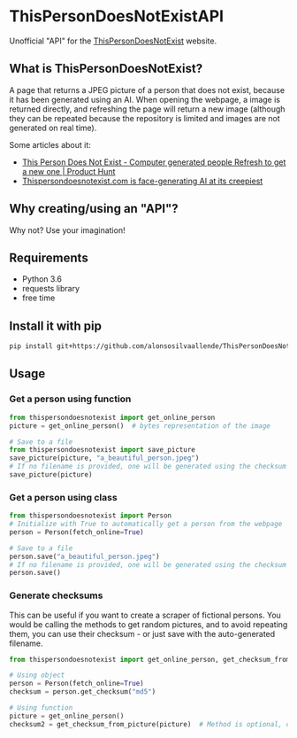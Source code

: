 # ThisPersonDoesNotExistAPI

Unofficial "API" for the [ThisPersonDoesNotExist](https://thispersondoesnotexist.com/) website.

## What is ThisPersonDoesNotExist?

A page that returns a JPEG picture of a person that does not exist, because it has been generated using an AI.
When opening the webpage, a image is returned directly, and refreshing the page will return a new image (although they can be repeated because the repository is limited and images are not generated on real time).

Some articles about it:
- [This Person Does Not Exist - Computer generated people Refresh to get a new one | Product Hunt](https://www.producthunt.com/posts/this-person-does-not-exist)
- [Thispersondoesnotexist.com is face-generating AI at its creepiest](https://thenextweb.com/artificial-intelligence/2019/02/13/thispersondoesnotexist-com-is-face-generating-ai-at-its-creepiest/)

## Why creating/using an "API"?

Why not? Use your imagination!

## Requirements

* Python 3.6
* requests library
* free time

## Install it with pip
```bash
pip install git+https://github.com/alonsosilvaallende/ThisPersonDoesNotExistAPI
```

## Usage

### Get a person using function

```python
from thispersondoesnotexist import get_online_person
picture = get_online_person()  # bytes representation of the image

# Save to a file
from thispersondoesnotexist import save_picture
save_picture(picture, "a_beautiful_person.jpeg")
# If no filename is provided, one will be generated using the checksum of the picture
save_picture(picture)

```

### Get a person using class

```python
from thispersondoesnotexist import Person
# Initialize with True to automatically get a person from the webpage
person = Person(fetch_online=True)

# Save to a file
person.save("a_beautiful_person.jpeg")
# If no filename is provided, one will be generated using the checksum of the picture
person.save()

```

### Generate checksums

This can be useful if you want to create a scraper of fictional persons. You would be calling the methods to get random pictures, and to avoid repeating them, you can use their checksum - or just save with the auto-generated filename.

```python
from thispersondoesnotexist import get_online_person, get_checksum_from_picture, Person

# Using object
person = Person(fetch_online=True)
checksum = person.get_checksum("md5")

# Using function
picture = get_online_person()
checksum2 = get_checksum_from_picture(picture)  # Method is optional, defaults to "md5"

```
